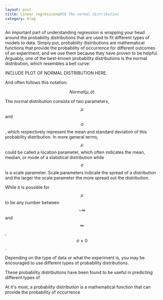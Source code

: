 ```yaml
---
layout: post
title: Linear regression&#58 The normal distribution
category: blog
---
```


An important part of understanding regression is wrapping your head around the probability distributions that are used to fit different types of models to data. Simply put, probability distributions are mathematical functions that provide the probability of occurrence for different outcomes of an experiment, and we use them because they have proven to be helpful. Arguably, one of the best-known probability distributions is the normal distribution, which resembles a bell curve:

INCLUDE PLOT OF NORMAL DISTRIBUTION HERE.

And often follows this notation:

$$Normal(\mu, \sigma)$$

The normal distribution consists of two parameters, <span>$$\mu$$</span> and <span>$$\sigma$$</span>, which respectively represent the mean and standard deviation of this probability distribution. In more general terms, <span>$$\mu$$</span> could be called a location parameter, which often indicates the mean, median, or mode of a statistical distribution while <span>$$\sigma$$</span> is a scale parameter. Scale parameters indicate the spread of a distribution and the larger the scale parameter the more spread out the distribution. 

While it is possible for <span>$$\mu$$</span> to be any number between <span>$$-\infty$$</span> and <span>$$\infty$$</span>,  <span>$$\sigma \geq 0$$.

Depending on the type of data or what the experiment is, you may be encouraged to use different types of probability distributions.

These probability distributions have been found to be useful in predicting different types of   

At it's most, a probability distribution is a mathematical function that can provide the probability of occurrence 